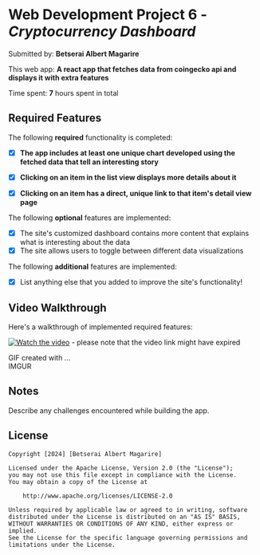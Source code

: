 # Web Development Project 6 - *Cryptocurrency Dashboard*

Submitted by: **Betserai Albert Magarire**

This web app: **A react app that fetches data from coingecko api and displays it with extra features**

Time spent: **7** hours spent in total

## Required Features

The following **required** functionality is completed:

- [x] **The app includes at least one unique chart developed using the fetched data that tell an interesting story**
- [x] **Clicking on an item in the list view displays more details about it**
- [x] **Clicking on an item has a direct, unique link to that item's detail view page**


The following **optional** features are implemented:

- [x] The site's customized dashboard contains more content that explains what is interesting about the data
- [x] The site allows users to toggle between different data visualizations

The following **additional** features are implemented:

* [x] List anything else that you added to improve the site's functionality!

## Video Walkthrough

Here's a walkthrough of implemented required features:

[![Watch the video](https://www.nicepng.com/png/full/22-225492_watch-video-button-animated.png)](https://imgur.com/gallery/Ck294vh) - please note that the video link might have expired


<!-- Replace this with whatever GIF tool you used! -->
GIF created with ...  
IMGUR
<!-- Recommended tools:
[Kap](https://getkap.co/) for macOS
[ScreenToGif](https://www.screentogif.com/) for Windows
[peek](https://github.com/phw/peek) for Linux. -->

## Notes

Describe any challenges encountered while building the app.

## License

    Copyright [2024] [Betserai Albert Magarire]

    Licensed under the Apache License, Version 2.0 (the "License");
    you may not use this file except in compliance with the License.
    You may obtain a copy of the License at

        http://www.apache.org/licenses/LICENSE-2.0

    Unless required by applicable law or agreed to in writing, software
    distributed under the License is distributed on an "AS IS" BASIS,
    WITHOUT WARRANTIES OR CONDITIONS OF ANY KIND, either express or implied.
    See the License for the specific language governing permissions and
    limitations under the License.

